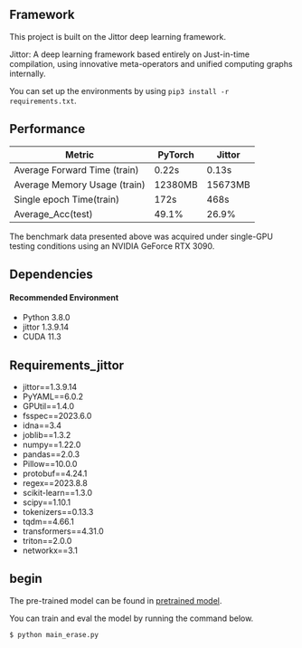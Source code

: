 ## Framework
This project is built on the Jittor deep learning framework.

Jittor: A deep learning framework based entirely on Just-in-time compilation, using innovative meta-operators and unified computing graphs internally.

You can set up the environments by using `pip3 install -r requirements.txt`.

## Performance

| Metric             | PyTorch | Jittor  |
|--------------------|---------|---------|
| Average Forward Time (train) | 0.22s  | 0.13s  |
| Average Memory Usage (train) | 12380MB  | 15673MB  |
| Single epoch Time(train) | 172s | 468s |
| Average_Acc(test)  | 49.1%  | 26.9%  |

The benchmark data presented above was acquired under single-GPU testing conditions using an NVIDIA GeForce RTX 3090.

## Dependencies

#### Recommended Environment

* Python 3.8.0
* jittor 1.3.9.14
* CUDA 11.3

## Requirements_jittor
* jittor==1.3.9.14
* PyYAML==6.0.2
* GPUtil==1.4.0
* fsspec==2023.6.0
* idna==3.4
* joblib==1.3.2
* numpy==1.22.0
* pandas==2.0.3
* Pillow==10.0.0
* protobuf==4.24.1
* regex==2023.8.8
* scikit-learn==1.3.0
* scipy==1.10.1
* tokenizers==0.13.3
* tqdm==4.66.1
* transformers==4.31.0
* triton==2.0.0
* networkx==3.1



## begin

The pre-trained model can be found in [pretrained model]( https://pan.baidu.com/s/1RcLG4CJNgkAs9-MEoxtgnQ?pwd=7gst).

You can train and eval the model by running the command below.

~~~~
$ python main_erase.py
~~~~
